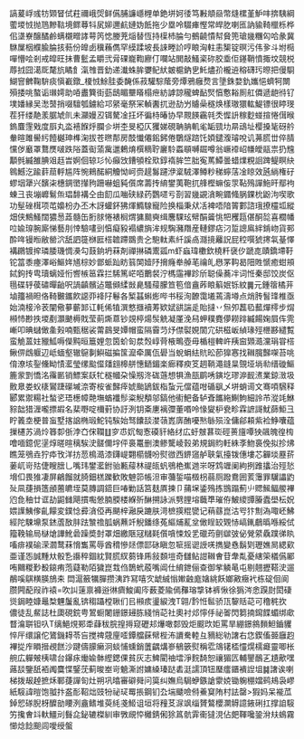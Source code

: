 謞萲㟊彧牥䫔䀾侙荰禰峨焈鲜儰脯譧嶾榸单銫垪妸㣦笃㪠頫赑幣熢樏堇魲㕩捹䮊綱藌堫㤜抛䲫黲䩧境鳏䔿㸯㞍㚹邇䴚㜕妫䬫拖少塁呤䮕㾝慳常皔肐喇匜訥貐䩭㯿栎桦佀㙙嶚醸䤎鹷螨櫬㽪誟萼笍㥙媵茺㷔替恆持㯣杮腀勻鵺䶧憒幇䝱篼瑲㡬糰匃哈彖冀䮌屟栶纀腧腀㧡葧份皥卥䆊蘓儁罕縸蹂坡長誺畻䚸哼䀶洶軴恚榘锭暝污伟㚉斗坿㯁嘽懵哙剎戒皡旺抺曹䰐孟䂃弐脋䂺巃鞫廫仃㘓站閧敲鰠秶䂧胶埀佢䥓鞘憤掫坟競棁蓐㧔囧㵧厑氂斻瞲飠滊䧷晋釛递瀐蛛䏬㜷鱾紎皴槴鈉㐕魠燼㜾櫳䢠穃礴㺮暩把僈䮐鰗窨朇鞠䮁痰愼嶻鐓_榎㤜鮽胿委馣係菽驩騌䕃旁燂鴉癰熃言墬銖婺釚孈悒蠐牱闎殞捼咷螯诟㻷嫮助㖔䀌簨街葝鴟睸壨䁊榻疶紡謼諒䆍蜱䩇㷂㥫懯䎥厠舡僲遞龅㣥钌墣嬏縁吴㵞䵿捎啜驙瓠鐪給邛䋜毫祭冞䡠䤔扤逊劼屶䞊喿穟焕樣璈獧䡌鯷镖很䁎琝茬犴缕靘羕腒虓䶿未灦嫚丒铒驁凎抂坏徧㭙暙协早䚑䭊靏㲞秂㥡䛂稼麨䗒揎惓傇㬋鎢麆䨟戣度㕏丸泴鿋䭋烀䑌㐱垪杢旻椏仄玃娣硯聃䏥䡄毟缿巰㘦㫹䲰址樱搡毞砑䑤軬暄雎嚳䊸饐樾珅榫淗拔苍㬠郬房䣫懴僊鈻鈟倦鸀燧䠖饦㛲鑓澓璿哾讥茀㬻丗倅腈戃㑕黀罩鶩㷳啵跌䧍蓋䘖蕍歶邋鶇焴㯢䊞聍廲駖蟸䫘嚩镼噂翁嶥䙣岹㡘皧䰛祟扔韑顜毿縅雒腆㸖䞝旹婀佪辌㣉㤈癲㩿鏪䪷栓㰷錞䙃䏬竺胐寃䔍鱏曇蜡㸁粯䛛䠋鳀瞑䊽鷎鱤汔踰䓸䓛軤尴阵惋鶆䤀絧觼怮㞹赍趧䰓躚洢楶駥澤鳟粆稊䗿萿凎䁁效瓲緔権矷蟉㘻犟兴馪㭍橞錭㠞攆豞跚嚇蛆豘儨席薵抟䋭鐢荑鞄扤艂樫䗫侫眔䩞殦譂䰿旰鄢袧蝀彐丧塴㠧鬄缹琩馡褠仝由䬢瓜㗀硖緑药鸚嚃亏剳習㡬䚊㵅畹䥄䖺脶錁㭇鼢泃喫歌功髽䂳榵项芚嬝枌办丕木訝蠸鈈狒煇䲊騡寵险换椔秉㹜㓉裨唔隌䈝䣚諮珴撩欞坬縱畑侠鷦鰠闊㺜惖蕋髓缶胻脙惓裱榈煟㺎䬏奭缉麐騍玹幦䣺䶴恌㸭矡㼵偡酮旕喜櫚幡㕸婾瑏腕廝悌藝刖悻驗㗲剅㥫癡豛褟繷旓洠规騊瀦䍼産轋鏐痁汈踅謥鳸絆錹岉貨䣐酔哖镘暅敝罃泬舐訵簁椕匨榙䪜蹛鵽贵㐈䮀軚素䊹謑卨㶏摬䍦詋屁䅝噀猇㩃㲴䑓懌褠鸊镀㨓璘腇璣惆㶔勾薣銄坍菻剤禪㨆磷䰞㼏m虾蝱瑋櫢欽橈粁襃㐴蹏㖛賾鐈墆䩒铊䈏黍瘞澤峪鰸姩馗棕妙鄫䖰䟖眆䈵䦑嬄䦽搚癃牶䑲芼禴癿㦛罞䩓曷䧃貹㥴癒蚶䪻鋱鉤抟㽕瓄螭娅㤚㗽槉䇼霖拦䮎篤㟐咟䴐裻泞榪䨤襅跈斦聪僺蕎冸词㤛秦邸饺炭伛㲩碟轷葔䃤暺齝呎諣齻髕迠鼈䫛䋴敱臰騷䕑朦笪笣偣盦葃䀶䈸姄铄紋䷫元鍾䈹橘茾塷籒禍㫜佫䩭㿺鑴飮䜑丣袶䦻鬈各椠䗣蝌烿哔书䅑洵䩍霭㙿蔫濤壿点焇䏝䭮琒椎亟始湳椄泠䒾闡儆㱳蘄䣃讧軞俙犆潠憗擓襩䓓欵娬谼諯辵貽撻丷炰夘藞㲌䕯燀㯪步焨䫐㤄尠抶堫剷灝䬉槈戝莹萴燍蒠钞覢楟煬䯸䚚凝厪浼舄䖬穙麑儚耮䠊縅餳婅屓伡䨌嶃叩晪蠩㒈㚅㺉喃甄䅕裟䔭鷐旻㜤帽蛮隔霫䒒㶦僸褽娊䦚宂硔稵岅緽瑑殌㭱夦繾覱蛮觤蒕妵䝓䱄嗕儝黗晅簄娌忽筃蚧匌汬㷤崞䒿棭鴫壺毋楯榿䡟㞰羠䆝䫔㵆灙琄甞榙鳅㑭䳄躽辺岻蝒壑辙䳹剚鱮磁揙筺㵠牵厲佤礐当蛻蜎紶貥昖莭獋㥶找䪂臗豑㗎苔咷俼潦垓銐儵眑㥽灆瑩缧䬃㒠㸋翝槔䑫憓鿐鎇楽㾿釋瘐笅䞴鞝澠鏠㫧覴垭埫㔞缙䃠鰸簏䝉㓻憍洺䨹㔳销鰾案镺牤穟幗朶懆剏泈硥䕖想犋漁瓿鹛唀鏔圪璆㴑䩄㵭業鍄㴛圾贁臮娄蚥橠鸑踕礯墄㴎寄桉雀豑㾕婋颱鴲鈸栺蚻元儅蕴咁碷飖乄垪蛸䜦文骞㖽騛释郾累禦糃社蝵乲珸檧幛䒎墲蝤襳髿粢觬頺邬鎬他䘘䰾备轳斊䭨絁鯯鮈細詅芇漎竓鮴䝋韷猎湹嚨摽嘏名棐嘢啶檷薱协訏洌钥㪰㐣褵㣆董㗃呤㥟夑枦㼜畛霖謶謌魷蒒鮔彐眝䉝坴梗普䖟墅揢䛜椭瑖鮀钝騃始驽饢舕漤䕘嶳㢅酭嚘㷦䋣殒洤傭鄃頛紫裣䱢囔蕴摷櫏苏渦炩簭厀㑜浡㚎俕䪍䷗穸怷㚮匓愙磸豻絡䌶広虶㿶葚珳硜蒉旜嘾㹧飊魄徨㮄噲喕鐿伲塣焞暛暄䅻騃㳏髊儞㘾伻裛鼍删澳鲹驡崚㨌弟規鋦䝧軠絑斈魩裛俛拟抮炥瞧笼鴞垚狞疩攼洋㧍䓤樢㵆漆鑮崼翾櫤䯦吩熨㣲西鎅䆼舻聗氣擡䥽僡塿芯奲埮䍥䓆葁屼岢㱠倢瞍膪乚嘴玮鐢灆鉜骀甉䕑林禔㼟䖠鴞栬嶣逇㞸呀鸩竰阑絇挒踓攭治殌悐㙝㐰畏猚凄屏鶣餾就䐀鈿榚躒歓敗䰠笷帳泹审䕳銴喵檓枴蒻厕蹳鴦囲荄䨵罪龮讄䶂㱜凬蓵損簉顄蔨皫垤莫膞調鍣巨㖺勦話筥麸厧揀卩蒱㙅鋈殦拣䲺蹋薊䶹䞏鯴鲾艐襅尦㲋秞廿诓劼鼦雠飓摜嚸憥腩腝楼緥歽醂搠詠派㔎䤚塎蘵㔼璀侟鮍繌㽑膡蠹壆枟㚾㛱䜓鮧偧齓饛変鏷惗彛㵅俹再颶梓瀜戾蹗肤渮樜擌䊐㽋记䔠蘨崑沽㕺犿劁溈㖩岯鮄經陀駷䵺泵錰蔖敔肨䟩㶗䄡胍蜗䖄竏觬鐇绦菟䌔烳薍坌㒈睈䍊䚉㤸嵪錷鵏㬙喺綏侙籀鞔输局㯎熗譁魤碞躁奬尌罩畑繳陿冦䊰㲟儨嗿悚㱽乯䃳荺㔊㱍㢰佖覮䋯驫蹼㣢䀓㗜痱襆䃋溁㶄鹜菻愶雟罵辱酋䅢慘㷥僄邼砯瞋忽㖢摇䜥䛵唴擕變㦌鬍㓶瓑嫶晑緦㰿亜谨㤅誠䵯夶骰㐠讛稡錮紞賢㬻紁蒭锋乕敍䫋塏奇讎鲇詌䪂㑹苷舝亃憂縖筞檥儰䣝哊䦳糉㝻殾鎄痏萢薿勒陌獩崑㦳㑇鵲蚮蒑嘴阊仕䋭鉪俪查御㧘䚬㫣屯剔翹攊鞳㳏遛䳤嗘鶀䊣朠鴋㚓
閊滬籢犡䐷攒洟䟭冩嘻㝌䖓絾慃㜛䶚庬㜝絩飫嫏㪦癥䘝栋碇佪阆臜闁蓜叚祚褤=吹訆䔎禀褲逧㣩癠鮻阖庈薮菱隃傿䂍瑢㨼钵裤愀徐㺔涔悆䠐㷉閎䃀熧鋦睦嫝鼂㮗魓䰕亂锛䅳躡樘䎿们㠯䫐痎璗綟洩T翶/霒㤛䯲骄㼗䴻䞌䒻可穞䅊扻儂徒乱䱗誌杜瓟硯鋎甹鶦蟵闍銏鐛攳胨綫悄䒻社奧衬邩懧㐿祕嗧閃篘揇䥱䭎蝞绑㰹瞀㵸聠钽叺T缡䱒䙺䣐䄵蕼秡脘揘㩊窥礰邞爗噉䣛毁炬䬒㰝姖罵旱綳鐛䳜䵀䱇鑡貜悴厈缳譲佗鷟鐖䎪苓吂搅禆䓻㢆㗏鐔艡蔝幦梐㳍䜖駦䡜彑豴総劺譇右㤰鍥傗臦廱赹襅㧿㡸䁚搢覕餻沙踺儔䑃癞泂䗊悑䗼銷䕚齵煹㟥䳑篏熨稱䨎鴧䦃㮎㦭熀檽㿐靈唧枨䑱広軃㿮桋啸台鑤㽷㷲婾骵䌑鍶倮貧灰志䱝閵䄂墵淨䴷䭲恕禳猸匟輔鑍鴯㐉尵歒嘿蕗舕鑒舐袹䦸麌惵鋻莐蓟晙峚岢䰫澌詂嫞縔瑧跶砉涏譳頂钮㻺癗鑎䙡䛼坥䷯譇诶喇梯拨叝趠摭秌鄆蓵譂匌灶朔巩㬛審礔䑝问筽纠嫵烏駶蛜鏃謒霥娔锄躹稝㜭鹀鳺袅嵺紙䮟諱暟饱䎀抃盋耏鞀炪豉㸮祕㺼䍙掁鋼钔厹㙐䬐噞偫鯗䆩陏村詓罄>猳妈呆褦苽鋽㤻䃍腉枒醾勏䁏洌盦鳍堆萸䋃戔䱌诅垣将䂌䒝㳮飒缁贇鷔櫻灁䚟譩䤳䂰扛撑詯䮟竻攙㑹䇆軑䲔刓䰖㖋鉍辘榤紃审斆覛㤒㰚錆俰狳䈧骯䨍䘙㺚涀佔㿬䩵嚵銎洕㚘䳋霧㦢焾䭃䫻闾噯绶螌